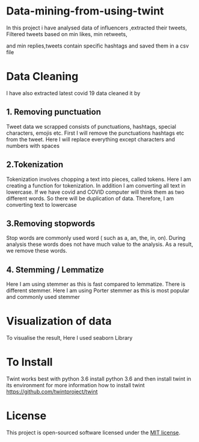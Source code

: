 # Data-mining-from-using-twint

In this project i have analysed data of influencers ,extracted their tweets, Filtered tweets based on min likes, min retweets,

and min replies,tweets contain specific hashtags and saved them in a csv file

# Data Cleaning

I have also extracted latest covid 19 data cleaned it by

 ## 1. Removing punctuation
 Tweet data we scrapped consists of punctuations, hashtags, special characters, emojis etc.
 First I will remove the punctuations hashtags etc from the tweet. 
 Here I will replace everything except characters and numbers with spaces
 
 ## 2.Tokenization
 Tokenization involves chopping a text into pieces, called tokens. Here I am creating a function for tokenization. 
 In addition I am converting all text in lowercase.
 If we have covid and COVID computer will think them as two different words. 
 So there will be duplication of data. Therefore, I am converting text to lowercase
 
 ## 3.Removing stopwords
 Stop words are commonly used word ( such as a, an, the, in, on). 
 During analysis these words does not have much value to the analysis.
 As a result, we remove these words.
 
 ## 4. Stemming / Lemmatize
 Here I am using stemmer as this is fast compared to lemmatize. There is different stemmer.
 Here I am using Porter stemmer as this is most popular and commonly used stemmer
 
# Visualization of data

To visualise the result,  Here I used  seaborn Library

# To Install
Twint works best with python 3.6
install python 3.6 
and then install twint in its environment
for more information how to install twint
https://github.com/twintproject/twint

# License

This project is open-sourced software licensed under the [MIT license](https://opensource.org/licenses/MIT).

